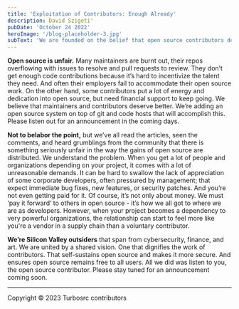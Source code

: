 ```yaml
---
title: 'Exploitation of Contributors: Enough Already'
description: David Szigeti'
pubDate: 'October 24 2022'
heroImage: '/blog-placeholder-3.jpg'
subText: 'We are founded on the belief that open source contributors deserve better.'
---
```


**Open source is unfair.** Many maintainers are burnt out, their repos overflowing with issues to resolve and pull requests to review. They don’t get enough code contributions because it’s hard to incentivize the talent they need. And often their employers fail to accommodate their open source work. On the other hand, some contributors put a lot of energy and dedication into open source, but need financial support to keep going. We believe that maintainers and contributors deserve better. We’re adding an open source system on top of git and code hosts that will accomplish this. Please listen out for an announcement in the coming days.

**Not to belabor the point,** but we’ve all read the articles, seen the comments, and heard grumblings from the community that there is something seriously unfair in the way the gains of open source are distributed. We understand the problem. When you get a lot of people and organizations depending on your project, it comes with a lot of unreasonable demands. It can be hard to swallow the lack of appreciation of some corporate developers, often pressured by management; that expect immediate bug fixes, new features, or security patches. And you’re not even getting paid for it. Of course, it’s not only about money. We must ‘pay it forward’ to others in open source - it’s how we all got to where we are as developers. However, when your project becomes a dependency to very powerful organizations, the relationship can start to feel more like you're a vendor in a supply chain than a voluntary contributor.

**We’re Silicon Valley outsiders** that span from cybersecurity, finance, and art. We are united by a shared vision. One that dignifies the work of contributors. That self-sustains open source and makes it more secure. And ensures open source remains free to all users. All we did was listen to you, the open source contributor. Please stay tuned for an announcement coming soon.

---

Copyright © 2023 Turbosrc contributors
